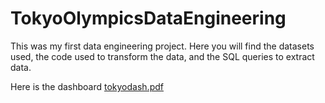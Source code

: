 # TokyoOlympicsDataEngineering

This was my first data engineering project. Here you will find the datasets used, the code used to transform the data, and the SQL queries to extract data.


Here is the dashboard
[tokyodash.pdf](https://github.com/williamuy/TokyoOlympicsDataEngineering/files/14380704/tokyodash.pdf)

